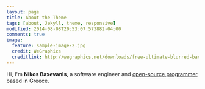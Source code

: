 ```yaml
---
layout: page
title: About the Theme
tags: [about, Jekyll, theme, responsive]
modified: 2014-08-08T20:53:07.573882-04:00
comments: true
image:
  feature: sample-image-2.jpg
  credit: WeGraphics
  creditlink: http://wegraphics.net/downloads/free-ultimate-blurred-background-pack/
---
```


Hi, I'm **Nikos Baxevanis**, a software engineer and [open-source programmer](https://www.openhub.net/accounts/moodmosaic) based in Greece.
